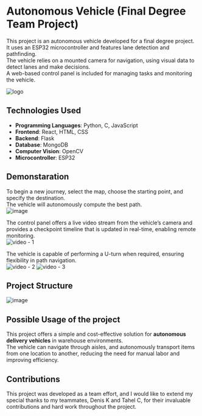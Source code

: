 # Autonomous Vehicle (Final Degree Team Project)

This project is an autonomous vehicle developed for a final degree project. <br>
It uses an ESP32 microcontroller and features lane detection and pathfinding. <br>
The vehicle relies on a mounted camera for navigation, using visual data to detect lanes and make decisions. <br>
A web-based control panel is included for managing tasks and monitoring the vehicle.

![logo](https://github.com/user-attachments/assets/d5374bf2-8f60-4fb1-b938-4687c6e60215)

## Technologies Used

- **Programming Languages**: Python, C, JavaScript
- **Frontend**: React, HTML, CSS
- **Backend**: Flask
- **Database**: MongoDB
- **Computer Vision**: OpenCV
- **Microcontroller**: ESP32

## Demonstaration
To begin a new journey, select the map, choose the starting point, and specify the destination. <BR>The vehicle will autonomously compute the best path. <BR>
![image](https://github.com/user-attachments/assets/afb66d31-8f31-4582-8f7f-907aa02160ae) <BR>


The control panel offers a live video stream from the vehicle’s camera and provides a checkpoint timeline that is updated in real-time, enabling remote monitoring.  <BR>
![video - 1](https://github.com/user-attachments/assets/e4c00415-b883-4ac6-ae99-7cf6ce9adddd)


The vehicle is capable of performing a U-turn when required, ensuring flexibility in path navigation. <br>
![video - 2](https://github.com/user-attachments/assets/27209457-6a64-4b98-b586-bfa349468490)
![video - 3](https://github.com/user-attachments/assets/aabfbb8a-6bde-42dd-8e70-7a64bdccea31)

## Project Structure
![image](https://github.com/user-attachments/assets/3079982f-db20-4ae0-a0f1-c26196145e92)

## Possible Usage of the project
This project offers a simple and cost-effective solution for **autonomous delivery vehicles** in warehouse environments. <BR>
The vehicle can navigate through aisles, and autonomously transport items from one location to another, reducing the need for manual labor and improving efficiency.



## Contributions
This project was developed as a team effort, and I would like to extend my special thanks to my teammates, Denis K and Tahel C, for their invaluable contributions and hard work throughout the project.

